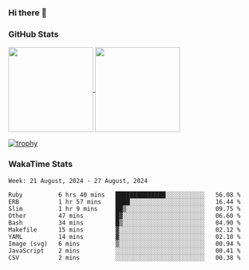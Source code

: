 ### Hi there 👋

### GitHub Stats

<a href="https://github.com/anuraghazra/github-readme-stats">
  <img align="center" height="170px" src="https://github-readme-stats.vercel.app/api/top-langs/?username=tksfjt1024&layout=compact&count_private=true&show_icons=true&show_icons=true&theme=graywhite" />
</a>
<a href="https://github.com/anuraghazra/github-readme-stats">
  <img align="center" height="170px" src="https://github-readme-stats.vercel.app/api?username=tksfjt1024&count_private=true&show_icons=true&show_icons=true&theme=graywhite" />
</a>

[![trophy](https://github-profile-trophy.vercel.app/?username=tksfjt1024)](https://github.com/ryo-ma/github-profile-trophy)

### WakaTime Stats

<!--START_SECTION:waka-->
```text
Week: 21 August, 2024 - 27 August, 2024

Ruby          6 hrs 40 mins   ██████████████░░░░░░░░░░░   56.08 % 
ERB           1 hr 57 mins    ████░░░░░░░░░░░░░░░░░░░░░   16.44 % 
Slim          1 hr 9 mins     ██▒░░░░░░░░░░░░░░░░░░░░░░   09.75 % 
Other         47 mins         █▓░░░░░░░░░░░░░░░░░░░░░░░   06.60 % 
Bash          34 mins         █▒░░░░░░░░░░░░░░░░░░░░░░░   04.90 % 
Makefile      15 mins         ▓░░░░░░░░░░░░░░░░░░░░░░░░   02.12 % 
YAML          14 mins         ▓░░░░░░░░░░░░░░░░░░░░░░░░   02.10 % 
Image (svg)   6 mins          ▒░░░░░░░░░░░░░░░░░░░░░░░░   00.94 % 
JavaScript    2 mins          ░░░░░░░░░░░░░░░░░░░░░░░░░   00.41 % 
CSV           2 mins          ░░░░░░░░░░░░░░░░░░░░░░░░░   00.38 % 
```
<!--END_SECTION:waka-->
